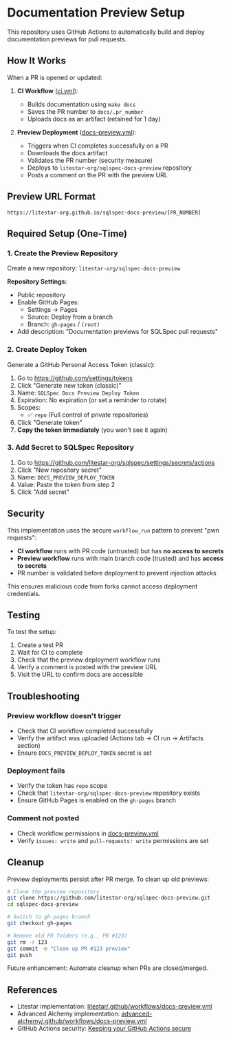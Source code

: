 # Documentation Preview Setup

This repository uses GitHub Actions to automatically build and deploy documentation previews for pull requests.

## How It Works

When a PR is opened or updated:

1. **CI Workflow** ([ci.yml](.github/workflows/ci.yml)):
   - Builds documentation using `make docs`
   - Saves the PR number to `docs/.pr_number`
   - Uploads docs as an artifact (retained for 1 day)

2. **Preview Deployment** ([docs-preview.yml](.github/workflows/docs-preview.yml)):
   - Triggers when CI completes successfully on a PR
   - Downloads the docs artifact
   - Validates the PR number (security measure)
   - Deploys to `litestar-org/sqlspec-docs-preview` repository
   - Posts a comment on the PR with the preview URL

## Preview URL Format

```
https://litestar-org.github.io/sqlspec-docs-preview/[PR_NUMBER]
```

## Required Setup (One-Time)

### 1. Create the Preview Repository

Create a new repository: `litestar-org/sqlspec-docs-preview`

**Repository Settings:**

- Public repository
- Enable GitHub Pages:
    - Settings → Pages
    - Source: Deploy from a branch
    - Branch: `gh-pages` / `(root)`
- Add description: "Documentation previews for SQLSpec pull requests"

### 2. Create Deploy Token

Generate a GitHub Personal Access Token (classic):

1. Go to <https://github.com/settings/tokens>
2. Click "Generate new token (classic)"
3. Name: `SQLSpec Docs Preview Deploy Token`
4. Expiration: No expiration (or set a reminder to rotate)
5. Scopes:
   - ✅ `repo` (Full control of private repositories)
6. Click "Generate token"
7. **Copy the token immediately** (you won't see it again)

### 3. Add Secret to SQLSpec Repository

1. Go to <https://github.com/litestar-org/sqlspec/settings/secrets/actions>
2. Click "New repository secret"
3. Name: `DOCS_PREVIEW_DEPLOY_TOKEN`
4. Value: Paste the token from step 2
5. Click "Add secret"

## Security

This implementation uses the secure `workflow_run` pattern to prevent "pwn requests":

- **CI workflow** runs with PR code (untrusted) but has **no access to secrets**
- **Preview workflow** runs with main branch code (trusted) and has **access to secrets**
- PR number is validated before deployment to prevent injection attacks

This ensures malicious code from forks cannot access deployment credentials.

## Testing

To test the setup:

1. Create a test PR
2. Wait for CI to complete
3. Check that the preview deployment workflow runs
4. Verify a comment is posted with the preview URL
5. Visit the URL to confirm docs are accessible

## Troubleshooting

### Preview workflow doesn't trigger

- Check that CI workflow completed successfully
- Verify the artifact was uploaded (Actions tab → CI run → Artifacts section)
- Ensure `DOCS_PREVIEW_DEPLOY_TOKEN` secret is set

### Deployment fails

- Verify the token has `repo` scope
- Check that `litestar-org/sqlspec-docs-preview` repository exists
- Ensure GitHub Pages is enabled on the `gh-pages` branch

### Comment not posted

- Check workflow permissions in [docs-preview.yml](.github/workflows/docs-preview.yml)
- Verify `issues: write` and `pull-requests: write` permissions are set

## Cleanup

Preview deployments persist after PR merge. To clean up old previews:

```bash
# Clone the preview repository
git clone https://github.com/litestar-org/sqlspec-docs-preview.git
cd sqlspec-docs-preview

# Switch to gh-pages branch
git checkout gh-pages

# Remove old PR folders (e.g., PR #123)
git rm -r 123
git commit -m "Clean up PR #123 preview"
git push
```

Future enhancement: Automate cleanup when PRs are closed/merged.

## References

- Litestar implementation: [litestar/.github/workflows/docs-preview.yml](https://github.com/litestar-org/litestar/blob/main/.github/workflows/docs-preview.yml)
- Advanced Alchemy implementation: [advanced-alchemy/.github/workflows/docs-preview.yml](https://github.com/litestar-org/advanced-alchemy/blob/main/.github/workflows/docs-preview.yml)
- GitHub Actions security: [Keeping your GitHub Actions secure](https://docs.github.com/en/actions/security-guides/security-hardening-for-github-actions)
